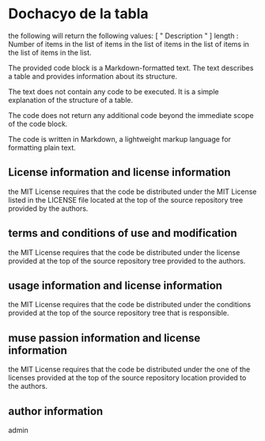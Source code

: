# Dochacyo de la tabla 

the following will return the following values: [ " Description " ]
length : Number of items in the list of items in the list of items in the list of items in the list of items in the list.

The provided code block is a Markdown-formatted text. The text describes a table and provides information about its structure.

The text does not contain any code to be executed. It is a simple explanation of the structure of a table.

The code does not return any additional code beyond the immediate scope of the code block.

The code is written in Markdown, a lightweight markup language for formatting plain text.

## License information and license information
the MIT License requires that the code be distributed under the MIT License
listed in the LICENSE file located at the top of the source repository tree
provided by the authors.


## terms and conditions of use and modification
the MIT License requires that the code be distributed under the
license provided at the top of the source repository tree provided
to the authors.


## usage information and license information
the MIT License requires that the code be distributed under the
conditions provided at the top of the source repository tree
that is responsible.


## muse passion information and license information
the MIT License requires that the code be distributed under the
one of the licenses provided at the top of the source repository
location provided to the authors.

## author information
admin

